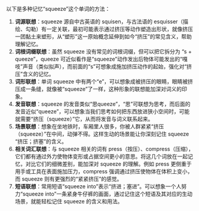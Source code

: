 以下是多种记忆“squeeze”这个单词的方法：
1. **词源联想**：squeeze 源自中古英语的 squisen，与古法语的 esquisser（描绘、勾勒）有一定关联，最初可能表示通过挤压等动作塑造出形状，就像挤压一团黏土来塑形，从“塑形”这一原始概念延伸到如今“挤压”的常见含义，帮助理解记忆。
2. **词根词缀联想**：虽然 squeeze 没有常见的词根词缀，但可以把它拆分为 “s + queeze”，queeze 可近似看作是“squeeze”动作发出后物体可能发出的“嘎吱”声音（类似拟声），而前面的“s”可想象成施加挤压动作的起始，强化对“挤压”含义的记忆。
3. **词形联想**：单词 squeeze 中有两个“e”，可以想象成被挤压的眼睛，眼睛被挤压成一条缝，就像被“squeeze”了一样，这种形象的联想能加深对词义的印象。
4. **发音联想**：squeeze 的发音类似“思queeze”，“思”可联想为思考，而后面的发音近似“queeze”，可以想象当我们思考如何把东西放进狭小空间时，可能就需要“挤压（squeeze）”它，从而将发音与词义联系起来。
5. **场景联想**：想象在坐地铁时，车厢里人很多，你被人群紧紧“挤压（squeeze）”在中间，动弹不得。这样生动的场景能让你深刻记住 squeeze “挤压；挤塞”的含义。
6. **相关词汇联想**：与 squeeze 相关的词有 press（按压）、compress（压缩），它们都有通过外力使物体变形或占据空间更小的意思。将这几个词放在一起记忆，对比它们的细微差别，能加深对 squeeze 的理解。例如 press 更侧重于用手或工具在表面施加压力，compress 强调通过挤压使物体在体积上变小，而 squeeze 则有更强烈的“紧紧挤压”的感觉。
7. **短语联想**：常用短语“squeeze into”表示“挤进；塞进”。可以想象一个人努力“squeeze into”一条紧身牛仔裤的画面，通过记住这个短语及其对应的生动场景，就能轻松记住 squeeze 的含义和用法。 
